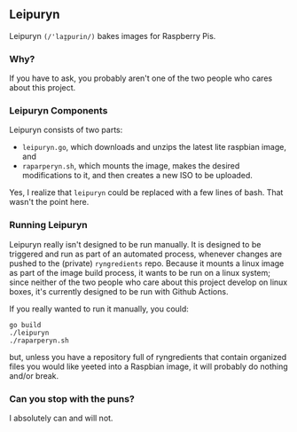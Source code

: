 ## Leipuryn

Leipuryn `(/'laɪ̯purin/)` bakes images for Raspberry Pis.

### Why?

If you have to ask, you probably aren't one of the two people who cares about this project.

### Leipuryn Components

Leipuryn consists of two parts:

* `leipuryn.go`, which downloads and unzips the latest lite raspbian image, and
* `raparperyn.sh`, which mounts the image, makes the desired modifications to it, and then creates a new ISO to be uploaded.

Yes, I realize that `leipuryn` could be replaced with a few lines of bash. That wasn't the point here.

### Running Leipuryn

Leipuryn really isn't designed to be run manually. It is designed to be triggered and run as part of an automated process, whenever changes are pushed to the (private) `ryngredients` repo. Because it mounts a linux image as part of the image build process, it wants to be run on a linux system; since neither of the two people who care about this project develop on linux boxes, it's currently designed to be run with Github Actions.

If you really wanted to run it manually, you could:

```
go build
./leipuryn
./raparperyn.sh
```

but, unless you have a repository full of ryngredients that contain organized files you would like yeeted into a Raspbian image, it will probably do nothing and/or break.

### Can you stop with the puns?

I absolutely can and will not.